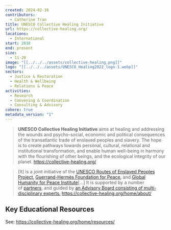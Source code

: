 ```yaml
---
created: 2024-02-16
contributors:
  - Catherine Tran
title: UNESCO Collective Healing Initiative
url: https://collective-healing.org/
locations:
  - International
start: 2018
end: present
size:
  - 11-20
image: "[[../../../assets/collective-healing.png]]"
logo: "[[../../../assets/UNESCO_Healing2022_logo-1.webp]]"
sectors:
  - Justice & Restoration
  - Health & Wellbeing
  - Relations & Peace
activities:
  - Research
  - Convening & Coordination
  - Consulting & Advisory
cohere: true
metadata_version: "1"
---
```

>**UNESCO Collective Healing Initiative** aims at healing and addressing the wounds and psycho-social, economic and political consequences of the transatlantic trade of enslaved peoples and slavery. The hope is to create pathways towards personal, cultural, relational and institutional transformation, and enable human well-being in harmony with the flourishing of other beings, and the ecological integrity of our planet.
https://collective-healing.org/

>[It] is a joint initiative of the [UNESCO Routes of Enslaved Peoples Project,](http://www.unesco.org/new/en/social-and-human-sciences/themes/slave-route/) [Guerrand-Hermès Foundation for Peace,](http://ghfp.org/) and [Global Humanity for Peace Institute](https://ghfp.institute/unesco-initiative/)[...] It is supported by a number of [partners](https://collective-healing.org/home/partners/), and guided by [an Advisory Board consisting of multi-disciplinary experts.](https://collective-healing.org/home/about/advisory-board/)
https://collective-healing.org/home/about/

## Key Educational Resources

See: https://collective-healing.org/home/resources/











